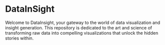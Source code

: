 # DataInSight
Welcome to DataInsight, your gateway to the world of data visualization and insight generation. This repository is dedicated to the art and science of transforming raw data into compelling visualizations that unlock the hidden stories within.
